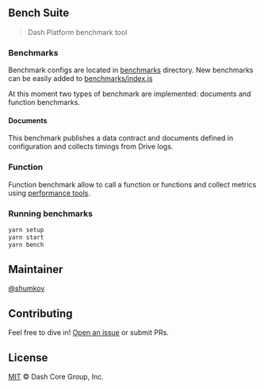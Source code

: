 ## Bench Suite

> Dash Platform benchmark tool

### Benchmarks

Benchmark configs are located in [benchmarks](./benchmarks) directory. New benchmarks can be easily added to [benchmarks/index.js](./benchmarks/index.js)

At this moment two types of benchmark are implemented: documents and function benchmarks.

#### Documents

This benchmark publishes a data contract and documents defined in configuration and collects timings from Drive logs.

### Function

Function benchmark allow to call a function or functions and collect metrics using [performance tools](https://nodejs.org/docs/latest-v20.x/api/perf_hooks.html).

### Running benchmarks

```bash
yarn setup
yarn start
yarn bench
```

## Maintainer

[@shumkov](https://github.com/shumkov)

## Contributing

Feel free to dive in! [Open an issue](https://github.com/dashpay/platform/issues/new/choose) or submit PRs.

## License

[MIT](LICENSE) &copy; Dash Core Group, Inc.
